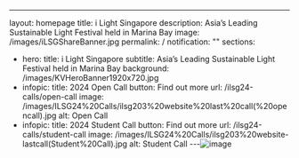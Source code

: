 ---
layout: homepage
title: i Light Singapore
description: Asia’s Leading Sustainable Light Festival held in Marina Bay
image: /images/iLSGShareBanner.jpg
permalink: /
notification: ""
sections:
  - hero:
      title: i Light Singapore
      subtitle: Asia’s Leading Sustainable Light Festival held in Marina Bay
      background: /images/KVHeroBanner1920x720.jpg
  - infopic:
      title: 2024 Open Call
      button: Find out more
      url: /ilsg24-calls/open-call
      image: /images/ILSG24%20Calls/ilsg203%20website%20last%20call(%20opencall).jpg
      alt: Open Call
  - infopic:
      title: 2024 Student Call
      button: Find out more
      url: /ilsg24-calls/student-call
      image: /images/ILSG24%20Calls/ilsg203%20website-lastcall(Student%20Call).jpg
      alt: Student Call
---![image](https://github.com/isomerpages/ura-ilsg-cms/assets/55981734/95f3aafc-a58d-492d-ab34-37309ca37c24)
